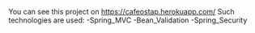 You can see this project on https://cafeostap.herokuapp.com/
Such technologies are used:
-Spring_MVC
-Bean_Validation
-Spring_Security
